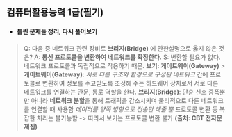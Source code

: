 ## 컴퓨터활용능력 1급(필기)

- #### 틀린 문제들 정리, 다시 풀어보기

> Q: 다음 중 네트워크 관련 장비로 **브리지(Bridge)** 에 관한설명으로 옳지 않은 것은?
> A: **통신 프로토콜을 변환하여 네트워크를 확장한다.**
> S: 변환할 필요가 없다. 네트워크 프로토콜과 독립적으로 작용하기 때문.
> **보기: 게이트웨이(Gateway)** > **게이트웨이(Gateway)**: _서로 다른 구조와 환경으로 구성된 네트워크_ 간에 프로토콜로 변환하여 정보를 주고받도록 조정해 주는 하드웨어 장치로서 서로 다른 네트워크를 연결하는 관문, 통로 역할을 한다.
> **브리지(Bridge)**: 단순 신호 증폭뿐만 아니라 **네트워크 분할**을 통해 트래픽을 감소시키며 물리적으로 다른 네트워크를 연결할 때 사용함
> _데이터를 양쪽 방향으로 전송만 해줄 뿐_ 프로토콜 변환 등 복잡한 처리는 불가능함 -> 따라서 보기는 프로토콜 변환 불가 **(출처: CBT 전자문제집)**
